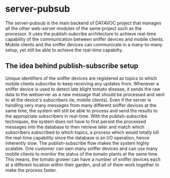 # server-pubsub
The server-pubsub is the main backend of DATAVOC project that manages all the other web-server modules of the same project such as the processor. It uses the publish-subcribe architecture to achieve real-time capability of the communication between sniffer devices and mobile clients. Mobile clients and the sniffer devices can communicate in a many-to-many setup, yet still be able to achieve the real-time capabilty. 

## The idea behind publish-subscribe setup
Unique identifiers of the sniffer devices are registered as topics to which mobile clients subscribe to keep receiving any updates from. Whenever a sniffer device is used to detect late blight tomato disease, it sends the raw data to the webserver as a new message that should be processed and sent to all the device's subscribers (ie, mobile clients). Even if the server is handling very many messages from many different sniffer devices at the same time, the system will still be able to process and send the results to the appropriate subscribers in real-time. With the publish-subscribe techniques, the system does not have to first persist the processed messages into the database to then retrieve later and match which subscribers subscribed to which topics, a process which would totally kill the real-time capability since the database is an I/O operation, hence inherently slow. The publish-subscribe flow makes the system highly scalable. One customer can own many sniffer devices and can use many mobile clients to monitor the status of the tomato plants at the same time. This means, the tomato grower can have a number of sniffer devices each at a different location within their garden, and all of them work together to make the process faster.
